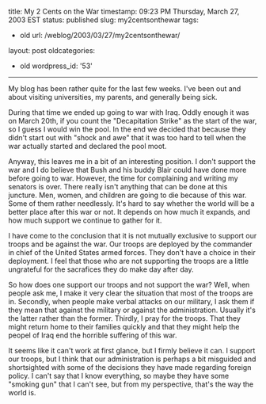 title: My 2 Cents on the War
timestamp: 09:23 PM Thursday, March 27, 2003 EST
status: published
slug: my2centsonthewar
tags:
- old
url: /weblog/2003/03/27/my2centsonthewar/

layout: post
oldcategories:
- old
wordpress_id: '53'

---

My blog has been rather quite for the last few weeks.  I've been out and about visiting universities, my parents, and generally being sick.

During that time we ended up going to war with Iraq.  Oddly enough it was on March 20th, if you count the "Decapitation Strike" as the start of the war, so I guess I would win the pool.  In the end we decided that because they didn't start out with "shock and awe" that it was too hard to tell when the war actually started and declared the pool moot.

Anyway, this leaves me in a bit of an interesting position.  I don't support the war and I do believe that Bush and his buddy Blair could have done more before going to war.  However, the time for complaining and writing my senators is over.  There really isn't anything that can be done at this juncture.  Men, women, and children are going to die because of this war.  Some of them rather needlessly.  It's hard to say whether the world will be a better place after this war or not.  It depends on how much it expands, and how much support we continue to gather for it.

I have come to the conclusion that it is not mutually exclusive to support our troops and be against the war.  Our troops are deployed by the commander in chief of the United States armed forces.  They don't have a choice in their deployment.  I feel that those who are not supporting the troops are a little ungrateful for the sacrafices they do make day after day.

So how does one support our troops and not support the war?  Well, when people ask me, I make it very clear the situation that most of the troops are in.  Secondly, when people make verbal attacks on our military, I ask them if they mean that against the military or against the administration.  Usually it's the latter rather than the former.  Thirdly, I pray for the troops.  That they might return home to their families quickly and that they might help the peopel of Iraq end the horrible suffering of this war.

It seems like it can't work at first glance, but I firmly believe it can.  I support our troops, but I think that our administration is perhaps a bit misguided and shortsighted with some of the decisions they have made regarding foreign policy.  I can't say that I know everything, so maybe they have some "smoking gun" that I can't see, but from my perspective, that's the way the world is.

